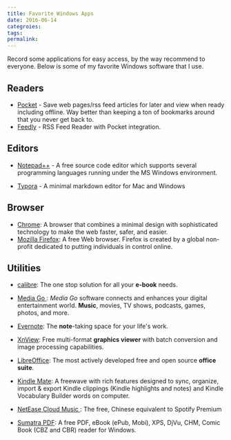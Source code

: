 ```yaml
---
title: Favorite Windows Apps
date: 2016-06-14
categroies:
tags:
permalink: 
---
```


Record some applications for easy access, by the way recommend to everyone. Below is some of my favorite Windows software that I use.

## Readers

- [Pocket](http://getpocket.com) - Save web pages/rss feed articles for later and view when ready including offline.  Way better than keeping a ton of bookmarks around that you never get back to.
- [Feedly](http://feedly.com) - RSS Feed Reader with Pocket integration.

## Editors

* [Notepad++](https://notepad-plus-plus.org) - A free source code editor which supports several programming languages running under the MS Windows environment.

* [Typora](https://www.typora.io/) - A minimal markdown editor for Mac and Windows


## Browser 

* [Chrome](https://www.google.com/chrome/): A browser that combines a minimal design with sophisticated technology to make the web faster, safer, and easier.
* [Mozilla Firefox](https://www.mozilla.org):  A free Web browser. Firefox is created by a global non-profit dedicated to putting individuals in control online.

## Utilities

* [calibre](https://calibre-ebook.com/):  The one stop solution for all your **e-book** needs.

* [Media Go ](http://mediago.sony.com/): *Media Go* software connects and enhances your digital entertainment world. **Music**, movies, TV shows, podcasts, games, photos, and more.

* [Evernote](https://evernote.com/): The **note**-taking space for your life's work.

* [XnView](http://www.xnview.com/): Free multi-format **graphics viewer** with batch conversion and image processing capabilities.

* [LibreOffice](https://zh-cn.libreoffice.org/): The most actively developed free and open source **office suite**.

* [Kindle Mate](http://kmate.me/cn/):  A freewave with rich features designed to sync, organize, import & export Kindle clippings (Kindle highlights and notes) and Kindle Vocabulary Builder words on computer.  

* [NetEase Cloud Music ](music.163.com): The free, Chinese equivalent to Spotify Premium

* [Sumatra PDF](http://www.sumatrapdfreader.org/): A free PDF, eBook (ePub, Mobi), XPS, DjVu, CHM, Comic Book (CBZ and CBR) reader for Windows.




